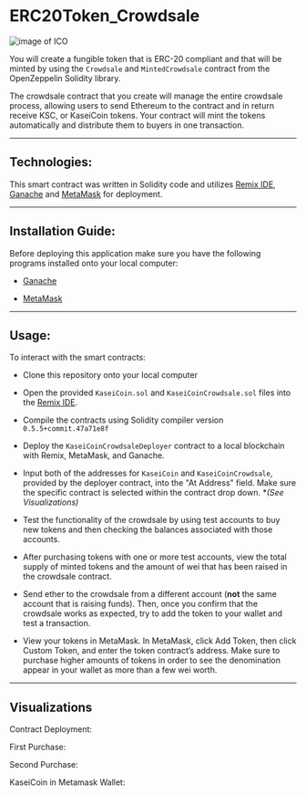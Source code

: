 # ERC20Token_Crowdsale

![image of ICO](https://www.asktraders.com/wp-content/uploads/2020/08/Was-ist-ein-ICO-1536x864.jpg)

You will create a fungible token that is ERC-20 compliant and that will be minted by using the `Crowdsale` and `MintedCrowdsale` contract from the OpenZeppelin Solidity library.

The crowdsale contract that you create will manage the entire crowdsale process, allowing users to send Ethereum to the contract and in return receive KSC, or KaseiCoin tokens. Your contract will mint the tokens automatically and distribute them to buyers in one transaction.

---

## Technologies:

This smart contract was written in Solidity code and utilizes [Remix IDE](https://remix.ethereum.org/), [Ganache](https://trufflesuite.com/ganache/index.html) and [MetaMask](https://metamask.io/) for deployment. 

---

## Installation Guide:

Before deploying this application make sure you have the following programs installed onto your local computer:

* [Ganache](https://trufflesuite.com/ganache/index.html)

* [MetaMask](https://metamask.io/)

---

## Usage:

To interact with the smart contracts:

* Clone this repository onto your local computer

* Open the provided `KaseiCoin.sol` and `KaseiCoinCrowdsale.sol` files into the [Remix IDE](https://remix.ethereum.org/).

* Compile the contracts using Solidity compiler version `0.5.5+commit.47a71e8f`

* Deploy the `KaseiCoinCrowdsaleDeployer` contract to a local blockchain with Remix, MetaMask, and Ganache.

* Input both of the addresses for `KaseiCoin` and `KaseiCoinCrowdsale`, provided by the deployer contract, into the "At Address" field. Make sure the specific contract is selected within the contract drop down. **(*See Visualizations)**

* Test the functionality of the crowdsale by using test accounts to buy new tokens and then checking the balances associated with those accounts.

* After purchasing tokens with one or more test accounts, view the total supply of minted tokens and the amount of wei that has been raised in the crowdsale contract.

* Send ether to the crowdsale from a different account (**not** the same account that is raising funds). Then, once you confirm that the crowdsale works as expected, try to add the token to your wallet and test a transaction.

* View your tokens in MetaMask. In MetaMask, click Add Token, then click Custom Token,  and enter the token contract’s address. Make sure to purchase higher amounts of tokens in order to see the denomination appear in your wallet as more than a few wei worth.

---

## Visualizations 

Contract Deployment:






First Purchase:






Second Purchase:






KaseiCoin in Metamask Wallet: